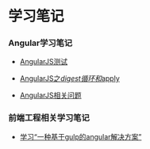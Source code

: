 # 学习笔记

### Angular学习笔记

* [AngularJS测试](201608/02.md)

* [AngularJS之$digest循环和$apply](201608/04.md)

* [AngularJS相关问题](#&#x2026;1)

### 前端工程相关学习笔记

* [学习“一种基于gulp的angular解决方案”](201608/03.md)
